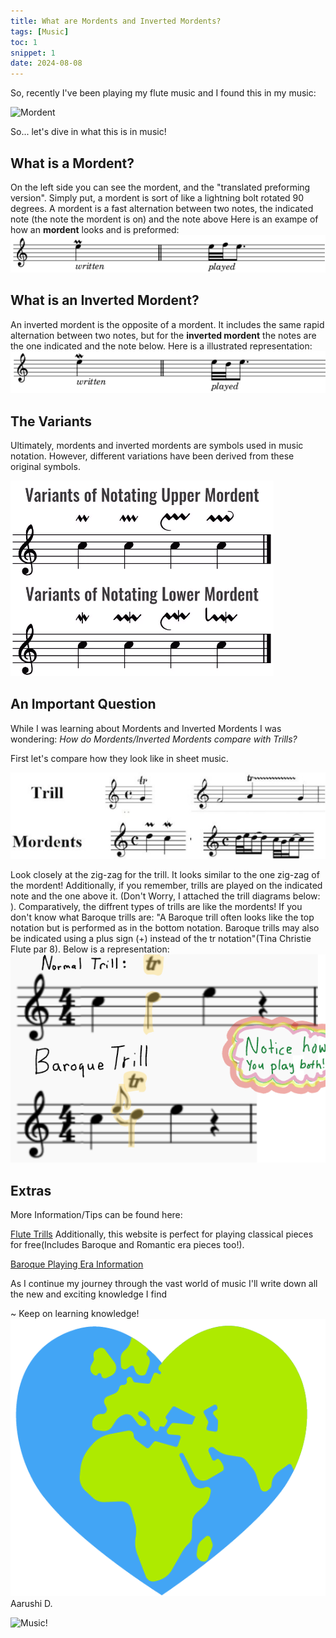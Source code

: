 ```yaml
---
title: What are Mordents and Inverted Mordents?
tags: [Music]
toc: 1
snippet: 1
date: 2024-08-08
---
```


So, recently I've been playing my flute music and I found this in my music: 

<img src="https://lh3.googleusercontent.com/proxy/Onrq-jqRNE8nZaAe0MFX0Xy_6gckr0P9sfOI8NNbT26pRAZWmFNZW5ruDL8rfBOrQ_t2FGDqTPo-P7h8ispUsnvGdvYsUJlxGG2eHLq7MA" alt="Mordent">

So... let's dive in what this is in music!

## What is a Mordent?

On the left side you can see the mordent, and the "translated preforming version". Simply put, a mordent is sort of like a lightning bolt rotated 90 degrees. A mordent is a fast alternation between two notes, the indicated note (the note the mordent is on) and the note above
Here is an exampe of how an **mordent** looks and is preformed:
<img src="images/music/mordent.png" alt="How Mordents look and are played">

## What is an Inverted Mordent?

An inverted mordent is the opposite of a mordent. It includes the same rapid alternation between two notes, but for the **inverted mordent** the notes are the one indicated and the note below. Here is a illustrated representation:
<img src="images/music/invertedmordent.png" alt="How Inverted Mordents look and are played">


## The Variants

Ultimately, mordents and inverted mordents are symbols used in music notation. However, different variations have been derived from these original symbols.

<img src="images/music/varinvertmord.png" alt="Variations of Mordents!">

## An Important Question
While I was learning about Mordents and Inverted Mordents I was wondering: 
*How do Mordents/Inverted Mordents compare with Trills?*

First let's compare how they look like in sheet music.

<img src= "images/music/trillvsmordents.png" 
alt="Trills Versus Mordents">

Look closely at the zig-zag for the trill. It looks similar to the one zig-zag of the mordent! Additionally, if you remember, trills are played on the indicated note and the one above it. (Don't Worry, I attached the trill diagrams below: ). Comparatively, the diffrent types of trills are like the mordents! If you don't know what Baroque trills are: "A Baroque trill often looks like the top notation but is performed as in the bottom notation. Baroque trills may also be indicated using a plus sign (+) instead of the tr notation"(Tina Christie Flute par 8). Below is a representation:
<img src= "images/music/trillvsbaroque.png" 
alt="Baroque Trill and Normal Trill">



## Extras
More Information/Tips can be found here:

<a href="https://www.flutetunes.com/fingerings/trills.php" target="_blank"> Flute Trills</a>
Additionally, this website is perfect for playing classical pieces for free(Includes Baroque and Romantic era pieces too!).

<a href="https://tinachristieflute.com/music-eras/baroque-era/baroque-ornamentation/#:~:text=A%20Baroque%20trill%20often%20looks,instead%20of%20the%20tr%20notation." target="_blank"> Baroque Playing Era Information</a>

As I continue my journey through the vast world of music I'll write down all the new and exciting knowledge I find



~ Keep on learning knowledge!
<img src="images/emojis/worldlove.png" alt="Love You Emoji">
Aarushi D.


<img src= "https://as2.ftcdn.net/v2/jpg/04/91/82/53/1000_F_491825372_ot7H9fi4NXiGgQB1cWxjYJohrwID0kTK.jpg" 
alt=" Music!">
